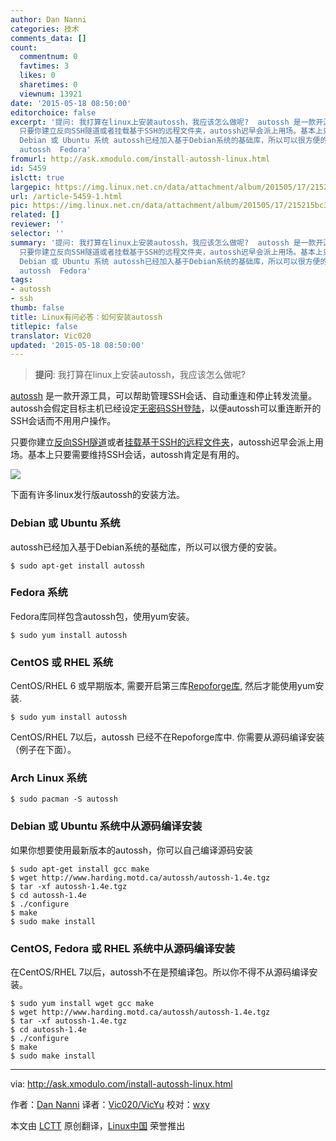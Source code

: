 ```yaml
---
author: Dan Nanni
categories: 技术
comments_data: []
count:
  commentnum: 0
  favtimes: 3
  likes: 0
  sharetimes: 0
  viewnum: 13921
date: '2015-05-18 08:50:00'
editorchoice: false
excerpt: '提问: 我打算在linux上安装autossh，我应该怎么做呢?  autossh 是一款开源工具，可以帮助管理SSH会话、自动重连和停止转发流量。autossh会假定目标主机已经设定无密码SSH登陆，以便autossh可以重连断开的SSH会话而不用用户操作。
  只要你建立反向SSH隧道或者挂载基于SSH的远程文件夹，autossh迟早会派上用场。基本上只要需要维持SSH会话，autossh肯定是有用的。  下面有许多linux发行版autossh的安装方法。
  Debian 或 Ubuntu 系统 autossh已经加入基于Debian系统的基础库，所以可以很方便的安装。 $ sudo apt-get install
  autossh  Fedora'
fromurl: http://ask.xmodulo.com/install-autossh-linux.html
id: 5459
islctt: true
largepic: https://img.linux.net.cn/data/attachment/album/201505/17/215215bc3pbceqljuqehue.jpg
url: /article-5459-1.html
pic: https://img.linux.net.cn/data/attachment/album/201505/17/215215bc3pbceqljuqehue.jpg.thumb.jpg
related: []
reviewer: ''
selector: ''
summary: '提问: 我打算在linux上安装autossh，我应该怎么做呢?  autossh 是一款开源工具，可以帮助管理SSH会话、自动重连和停止转发流量。autossh会假定目标主机已经设定无密码SSH登陆，以便autossh可以重连断开的SSH会话而不用用户操作。
  只要你建立反向SSH隧道或者挂载基于SSH的远程文件夹，autossh迟早会派上用场。基本上只要需要维持SSH会话，autossh肯定是有用的。  下面有许多linux发行版autossh的安装方法。
  Debian 或 Ubuntu 系统 autossh已经加入基于Debian系统的基础库，所以可以很方便的安装。 $ sudo apt-get install
  autossh  Fedora'
tags:
- autossh
- ssh
thumb: false
title: Linux有问必答：如何安装autossh
titlepic: false
translator: Vic020
updated: '2015-05-18 08:50:00'
---
```



> 
> **提问**: 我打算在linux上安装autossh，我应该怎么做呢?
> 
> 
> 


[autossh](http://www.harding.motd.ca/autossh/) 是一款开源工具，可以帮助管理SSH会话、自动重连和停止转发流量。autossh会假定目标主机已经设定[无密码SSH登陆](/article-5444-1.html)，以便autossh可以重连断开的SSH会话而不用用户操作。


只要你建立[反向SSH隧道](http://xmodulo.com/access-linux-server-behind-nat-reverse-ssh-tunnel.html)或者[挂载基于SSH的远程文件夹](http://xmodulo.com/how-to-mount-remote-directory-over-ssh-on-linux.html)，autossh迟早会派上用场。基本上只要需要维持SSH会话，autossh肯定是有用的。


![](/data/attachment/album/201505/17/215215bc3pbceqljuqehue.jpg)


下面有许多linux发行版autossh的安装方法。


### Debian 或 Ubuntu 系统


autossh已经加入基于Debian系统的基础库，所以可以很方便的安装。



```
$ sudo apt-get install autossh 

```

### Fedora 系统


Fedora库同样包含autossh包，使用yum安装。



```
$ sudo yum install autossh 

```

### CentOS 或 RHEL 系统


CentOS/RHEL 6 或早期版本, 需要开启第三库[Repoforge库](http://xmodulo.com/how-to-set-up-rpmforge-repoforge-repository-on-centos.html), 然后才能使用yum安装.



```
$ sudo yum install autossh 

```

CentOS/RHEL 7以后，autossh 已经不在Repoforge库中. 你需要从源码编译安装（例子在下面）。


### Arch Linux 系统



```
$ sudo pacman -S autossh 

```

### Debian 或 Ubuntu 系统中从源码编译安装


如果你想要使用最新版本的autossh，你可以自己编译源码安装



```
$ sudo apt-get install gcc make
$ wget http://www.harding.motd.ca/autossh/autossh-1.4e.tgz
$ tar -xf autossh-1.4e.tgz
$ cd autossh-1.4e
$ ./configure
$ make
$ sudo make install 

```

### CentOS, Fedora 或 RHEL 系统中从源码编译安装


在CentOS/RHEL 7以后，autossh不在是预编译包。所以你不得不从源码编译安装。



```
$ sudo yum install wget gcc make
$ wget http://www.harding.motd.ca/autossh/autossh-1.4e.tgz
$ tar -xf autossh-1.4e.tgz
$ cd autossh-1.4e
$ ./configure
$ make
$ sudo make install 

```



---


via: <http://ask.xmodulo.com/install-autossh-linux.html>


作者：[Dan Nanni](http://ask.xmodulo.com/author/nanni) 译者：[Vic020/VicYu](http://vicyu.net) 校对：[wxy](https://github.com/wxy)


本文由 [LCTT](https://github.com/LCTT/TranslateProject) 原创翻译，[Linux中国](https://linux.cn/) 荣誉推出